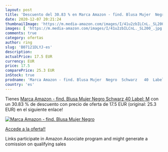 ```yaml
---
layout: post
title: 'Descuento del 30.83 % en Marca Amazon - find. Blusa Mujer  Negro '
date: 2020-12-07 20:21:24
thumbnailImage: 'https://m.media-amazon.com/images/I/41u2zbILCnL._SL200_.jpg'
images: [ 'https://m.media-amazon.com/images/I/41u2zbILCnL._SL200_.jpg' ]
comments: true
category: ofertas
author: ring
slug: 'B07121DLYJ-es'
description:
actualPrice: 17.5 EUR
currency: EUR
price: 17.5
comparePrice: 25.3 EUR
inStock: true
prodname: 'Marca Amazon - find. Blusa Mujer  Negro  Schwarz   40  Label: M'
country: 'es'
---
```


Tienes [Marca Amazon - find. Blusa Mujer  Negro  Schwarz   40  Label: M](https://www.amazon.es/dp/B07121DLYJ/?tag=tolees-21) con un 30.83 % de descuento con precio de oferta de 17.5 EUR (original: 25.3 EUR) en el siguiente enlace!

[![Marca Amazon - find. Blusa Mujer  Negro ](https://m.media-amazon.com/images/I/41u2zbILCnL._SL200_.jpg)](https://www.amazon.es/dp/B07121DLYJ/?tag=tolees-21)

[Accede a la oferta!!](https://www.amazon.es/dp/B07121DLYJ/?tag=tolees-21)

Links participate in Amazon Associate program and might generate a comission on qualifying sales



